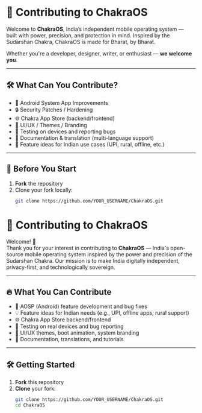 # 🙌 Contributing to ChakraOS

Welcome to **ChakraOS**, India’s independent mobile operating system — built with power, precision, and protection in mind. Inspired by the Sudarshan Chakra, ChakraOS is made for Bharat, by Bharat.

Whether you're a developer, designer, writer, or enthusiast — **we welcome you**.

---

## 🛠️ What Can You Contribute?

- 📱 Android System App Improvements
- 🔒 Security Patches / Hardening
- 🌐 Chakra App Store (backend/frontend)
- 🌈 UI/UX / Themes / Branding
- 🧪 Testing on devices and reporting bugs
- 📖 Documentation & translation (multi-language support)
- 🚀 Feature ideas for Indian use cases (UPI, rural, offline, etc.)

---

## 🧰 Before You Start

1. **Fork** the repository
2. Clone your fork locally:
   ```bash
   git clone https://github.com/YOUR_USERNAME/ChakraOS.git
# 🤝 Contributing to ChakraOS

Welcome! 👋  
Thank you for your interest in contributing to **ChakraOS** — India's open-source mobile operating system inspired by the power and precision of the Sudarshan Chakra. Our mission is to make India digitally independent, privacy-first, and technologically sovereign.

---

## 🔥 What You Can Contribute

- 📱 AOSP (Android) feature development and bug fixes
- 💡 Feature ideas for Indian needs (e.g., UPI, offline apps, rural support)
- 🌐 Chakra App Store backend/frontend
- 🧪 Testing on real devices and bug reporting
- 🧭 UI/UX themes, boot animation, system branding
- 🧾 Documentation, translations, and tutorials

---

## 🛠 Getting Started

1. **Fork** this repository
2. **Clone** your fork:
   ```bash
   git clone https://github.com/YOUR_USERNAME/ChakraOS.git
   cd ChakraOS
